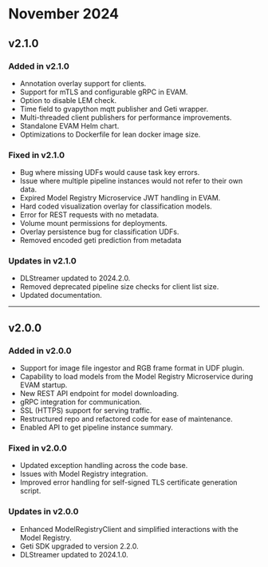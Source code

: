 # November 2024

## v2.1.0

### Added in v2.1.0
- Annotation overlay support for clients.
- Support for mTLS and configurable gRPC in EVAM.
- Option to disable LEM check.
- Time field to gvapython mqtt publisher and Geti wrapper.
- Multi-threaded client publishers for performance improvements.
- Standalone EVAM Helm chart.
- Optimizations to Dockerfile for lean docker image size.

### Fixed in v2.1.0
- Bug where missing UDFs would cause task key errors.
- Issue where multiple pipeline instances would not refer to their own data.
- Expired Model Registry Microservice JWT handling in EVAM.
- Hard coded visualization overlay for classification models.
- Error for REST requests with no metadata.
- Volume mount permissions for deployments.
- Overlay persistence bug for classification UDFs.
- Removed encoded geti prediction from metadata

### Updates in v2.1.0
- DLStreamer updated to 2024.2.0.
- Removed deprecated pipeline size checks for client list size.
- Updated documentation.

---

## v2.0.0

### Added in v2.0.0
- Support for image file ingestor and RGB frame format in UDF plugin.
- Capability to load models from the Model Registry Microservice during EVAM startup.
- New REST API endpoint for model downloading.
- gRPC integration for communication.
- SSL (HTTPS) support for serving traffic.
- Restructured repo and refactored code for ease of maintenance.
- Enabled API to get pipeline instance summary.

### Fixed in v2.0.0
- Updated exception handling across the code base.
- Issues with Model Registry integration.
- Improved error handling for self-signed TLS certificate generation script.

### Updates in v2.0.0
- Enhanced ModelRegistryClient and simplified interactions with the Model Registry.
- Geti SDK upgraded to version 2.2.0.
- DLStreamer updated to 2024.1.0.